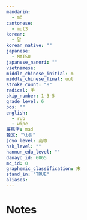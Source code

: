 ```yaml
---
mandarin:
  - mǒ
cantonese:
  - mut3
korean:
  - 말
korean_native: ""
japanese:
  - MATSU
japanese_nanori: ""
vietnamese:
middle_chinese_initial: m
middle_chinese_final: uɑt
stroke_count: "8"
radical: 手
skip_number: 1-3-5
grade_level: 6
pos: ""
english:
  - rub
  - wipe
羅馬字: mad
韓文: "\b맏"
joyo_level: 高等
hsk_level: ""
hanmun_edu_level: ""
danayo_id: 6065
mc_id: 0
graphemic_classification: 末
stand_in: "TRUE"
aliases:
---
```


# Notes
